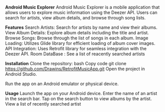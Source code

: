 **Android Music Explorer**
Android Music Explorer is a mobile application that allows users to explore music information using the Deezer API. Users can search for artists, view album details, and browse through song lists.

**Features**
Search Artists: Search for artists by name and view their albums.
View Album Details: Explore album details including the title and artist.
Browse Songs: Browse through the list of songs in each album.
Image Loading: Utilizes Glide library for efficient loading of album cover images.
API Integration: Uses Retrofit library for seamless integration with the Deezer API.
Room DataBase : See a list of reacently searched artists 

**Installation**
Clone the repository:
bash
Copy code
git clone https://github.com/Drawins/RetrofitMusicApp.git
Open the project in Android Studio.

Run the app on an Android emulator or physical device.

**Usage**
Launch the app on your Android device.
Enter the name of an artist in the search bar.
Tap on the search button to view albums by the artist.
View a list of recently searched artist
